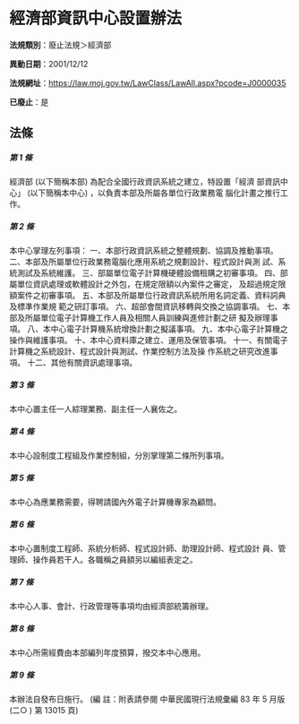 # 經濟部資訊中心設置辦法

**法規類別**：廢止法規＞經濟部

**異動日期**：2001/12/12  

**法規網址**：https://law.moj.gov.tw/LawClass/LawAll.aspx?pcode=J0000035

**已廢止**：是



## 法條
##### 第 1 條
經濟部 (以下簡稱本部) 為配合全國行政資訊系統之建立，特設置「經濟
部資訊中心」 (以下簡稱本中心) ，以負責本部及所屬各單位行政業務電
腦化計畫之推行工作。

##### 第 2 條
本中心掌理左列事項：
一、本部行政資訊系統之整體規劃、協調及推動事項。
二、本部及所屬單位行政業務電腦化應用系統之規劃設計、程式設計與測
     試、系統測試及系統維護。
三、部屬單位電子計算機硬體設備租購之初審事項。
四、部屬單位資訊處理或軟體設計之外包，在規定限額以內案件之審定，
    及超過規定限額案件之初審事項。
五、本部及所屬單位行政資訊系統所用名詞定義、資料詞典及標準作業規
    範之研訂事項。
六、超部會間資訊移轉與交換之協調事項。
七、本部及所屬單位電子計算機工作人員及相關人員訓練與進修計劃之研
    擬及辦理事項。
八、本中心電子計算機系統增換計劃之擬議事項。
九、本中心電子計算機之操作與維護事項。
十、本中心資料庫之建立、運用及保管事項。
十一、有關電子計算機之系統設計、程式設計與測試、作業控制方法及操
      作系統之研究改進事項。
十二、其他有關資訊處理事項。

##### 第 3 條
本中心置主任一人綜理業務、副主任一人襄佐之。

##### 第 4 條
本中心設制度工程組及作業控制組，分別掌理第二條所列事項。

##### 第 5 條
本中心為應業務需要，得聘請國內外電子計算機專家為顧問。

##### 第 6 條
本中心置制度工程師、系統分析師、程式設計師、助理設計師、程式設計
員、管理師、操作員若干人。各職稱之員額另以編組表定之。

##### 第 7 條
本中心人事、會計、行政管理等事項均由經濟部統籌辦理。

##### 第 8 條
本中心所需經費由本部編列年度預算，撥交本中心應用。

##### 第 9 條
本辦法自發布日施行。
 (編      註：附表請參閱 中華民國現行法規彙編 83 年 5 月版 (二○
  ) 第 13015 頁)


